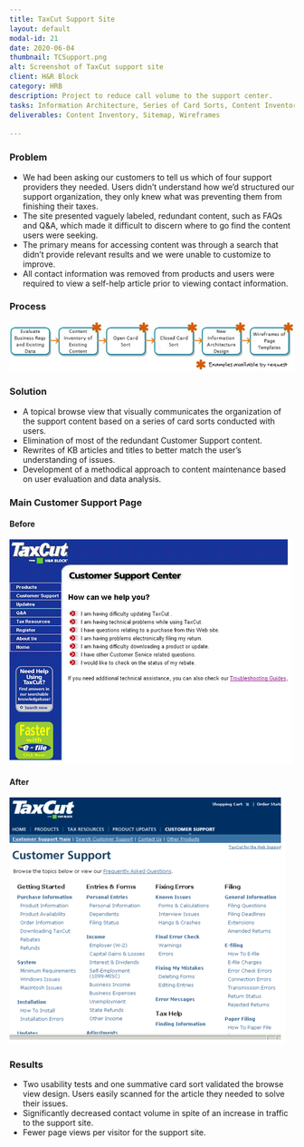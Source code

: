 ```yaml
---
title: TaxCut Support Site
layout: default
modal-id: 21
date: 2020-06-04
thumbnail: TCSupport.png
alt: Screenshot of TaxCut support site
client: H&R Block
category: HRB
description: Project to reduce call volume to the support center.
tasks: Information Architecture, Series of Card Sorts, Content Inventory, Usability Studies
deliverables: Content Inventory, Sitemap, Wireframes

---
```

### Problem
* We had been asking our customers to tell us which of four support providers they needed.  Users didn’t understand how we’d structured our support organization, they only knew what was preventing them from finishing their taxes.
* The site presented vaguely labeled, redundant content, such as FAQs and Q&A, which made it difficult to discern where to go find the content users were seeking.
* The primary means for accessing content was through a search that didn’t provide relevant results and we were unable to customize to improve.  
* All contact information was removed from products and users were required to view a self-help article prior to viewing contact information.

### Process
![Image showing process ](./img/portfolio/HRB/Support/Support_Process.jpg)
### Solution
* A topical browse view that visually communicates the organization of the support content based on a series of card sorts conducted with users.
* Elimination of most of the redundant Customer Support content.
* Rewrites of KB articles and titles to better match the user’s understanding of issues.
* Development of a methodical approach to content maintenance based on user evaluation and data analysis.

### Main Customer Support Page
#### Before
![Image showing process ](./img/portfolio/HRB/Support/Support_Before.png)
#### After
![Image showing process ](./img/portfolio/HRB/Support/Support_After.png)


### Results
* Two usability tests and one summative card sort validated the browse view design.  Users easily scanned for the article they needed to solve their issues.
* Significantly decreased contact volume in spite of an increase in traffic to the support site.
* Fewer page views per visitor for the support site.

